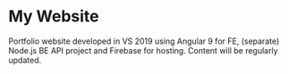 # My Website

Portfolio website developed in VS 2019 using Angular 9 for FE, (separate) Node.js BE API project and Firebase for hosting. Content will be regularly updated.
